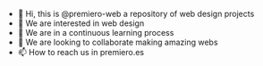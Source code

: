 - 👋 Hi, this is @premiero-web a repository of web design projects
- 👀 We are interested in web design
- 🌱 We are in a continuous learning process
- 💞️ We are looking to collaborate making amazing webs
- 📫 How to reach us in premiero.es

<!---
premiero-web/premiero-web is a ✨ special ✨ repository because its `README.md` (this file) appears on your GitHub profile.
You can click the Preview link to take a look at your changes.
--->
